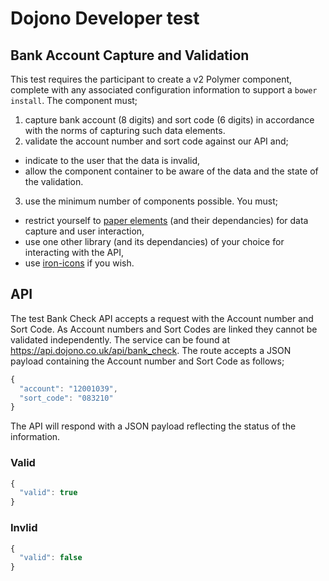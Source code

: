 # Dojono Developer test

## Bank Account Capture and Validation
This test requires the participant to create a v2 Polymer component, complete with any associated configuration information to support a `bower install`. The component must;

1. capture bank account (8 digits) and sort code (6 digits) in accordance with the norms of capturing such data elements.
2. validate the account number and sort code against our API and;
  * indicate to the user that the data is invalid,
  * allow the component container to be aware of the data and the state of the validation.
3. use the minimum number of components possible. You must;
  * restrict yourself to [paper elements](https://www.webcomponents.org/collection/PolymerElements/paper-elements) (and their dependancies) for data capture and user interaction,
  * use one other library (and its dependancies) of your choice for interacting with the API,
  * use [iron-icons](https://www.webcomponents.org/element/PolymerElements/iron-icons) if you wish.

## API
The test Bank Check API accepts a request with the Account number and Sort Code. As Account numbers and Sort Codes are linked they cannot be validated independently. The service can be found at https://api.dojono.co.uk/api/bank_check. The route accepts a JSON payload containing the Account number and Sort Code as follows;
```javascript
{
  "account": "12001039",
  "sort_code": "083210"
}
```

The API will respond with a JSON payload reflecting the status of the information.
### Valid
```javascript
{
  "valid": true
}
```

### Invlid
```javascript
{
  "valid": false
}
```
